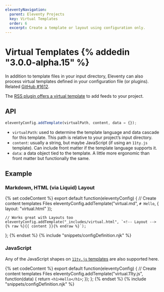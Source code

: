 ```yaml
---
eleventyNavigation:
  parent: Eleventy Projects
  key: Virtual Templates
  order: 6
  excerpt: Create a template or layout using configuration only.
---
```

# Virtual Templates {% addedin "3.0.0-alpha.15" %}

In addition to template files in your input directory, Eleventy can also process virtual templates defined in your configuration file (or plugins). Related [GitHub #1612](https://github.com/11ty/eleventy/issues/1612).

The [RSS plugin offers a virtual template](/docs/plugins/rss.md#virtual-template) to add feeds to your project.

## API

```js
eleventyConfig.addTemplate(virtualPath, content, data = {});
```

* `virtualPath`: used to determine the template language and data cascade for this template. This path is relative to your project’s input directory.
* `content`: usually a string, but maybe JavaScript (if using an `11ty.js` template). Can include front matter if the template language supports it.
* `data`: a data object tied to the template. A little more ergonomic than front matter but functionally the same.

## Example

### Markdown, HTML (via Liquid) Layout

{% set codeContent %}
export default function(eleventyConfig) {
	// Create content templates Files
	eleventyConfig.addTemplate("virtual.md", `# Hello`, {
        	layout: "virtual.html"
	});

	// Works great with Layouts too
	eleventyConfig.addTemplate("_includes/virtual.html", `<!-- Layout -->{% raw %}{{ content }}{% endraw %}`);
};
{% endset %}
{% include "snippets/configDefinition.njk" %}

### JavaScript

Any of the JavaScript shapes on [`11ty.js` templates](/docs/languages/javascript.md) are also supported here.

{% set codeContent %}
export default function(eleventyConfig) {
	// Create content templates Files
	eleventyConfig.addTemplate("virtual.11ty.js", function(data) {
		return `<h1>Hello</h1>`;
	});
};
{% endset %}
{% include "snippets/configDefinition.njk" %}
